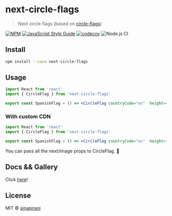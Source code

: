 # next-circle-flags

> Next circle flags (based on [circle-flags](https://github.com/HatScripts/circle-flags))

[![NPM](https://img.shields.io/npm/v/next-circle-flags.svg)](https://www.npmjs.com/package/next-circle-flags) [![JavaScript Style Guide](https://img.shields.io/badge/code_style-standard-brightgreen.svg)](https://standardjs.com) [![codecov](https://codecov.io/gh/sinapirani/next-circle-flags/branch/master/graph/badge.svg)](https://codecov.io/gh/sinapirani/next-circle-flags) ![Node.js CI](https://github.com/sinapirani/next-circle-flags/workflows/Node.js%20CI/badge.svg)

## Install

```bash
npm install --save next-circle-flags
```

## Usage

```jsx
import React from 'react'
import { CircleFlag } from 'next-circle-flags'

export const SpanishFlag = () => <CircleFlag countryCode="es"  height={50} width={50}  />
```

### With custom CDN

```jsx
import React from 'react'
import { CircleFlag } from 'next-circle-flags'

export const SpanishFlag = () => <CircleFlag countryCode="es"  height={50} width={50}  cdnUrl="https://magic-cdn.com/flags/" />
```

You can pass all the next/image props to CircleFlag. :rocket:

## Docs && Gallery

Click [here](https://sinapirani.github.io/next-circle-flags/)!

## License

MIT © [sinapirani](https://github.com/sinapirani)
